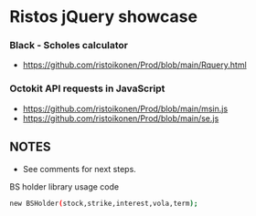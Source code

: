 ﻿

# Ristos jQuery showcase

### Black - Scholes calculator

* https://github.com/ristoikonen/Prod/blob/main/Rquery.html

### Octokit API requests in JavaScript

* https://github.com/ristoikonen/Prod/blob/main/msin.js
* https://github.com/ristoikonen/Prod/blob/main/se.js



## NOTES

* See comments for next steps.

BS holder library usage code
```sh
new BSHolder(stock,strike,interest,vola,term);
```










